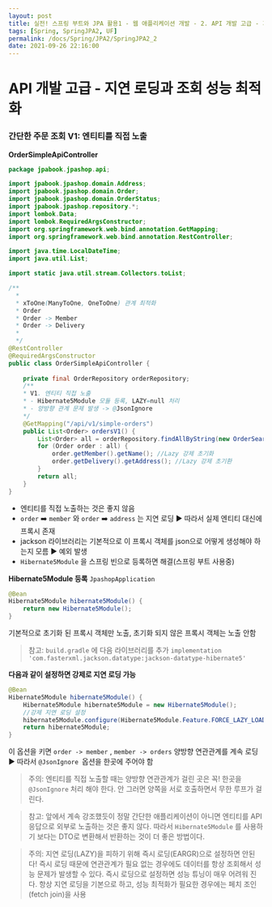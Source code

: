 ```yaml
---
layout: post
title: 실전! 스프링 부트와 JPA 활용1 - 웹 애플리케이션 개발 - 2. API 개발 고급 - 지연 로딩과 조회 성능 최적화
tags: [Spring, SpringJPA2, UF]
permalink: /docs/Spring/JPA2/SpringJPA2_2
date: 2021-09-26 22:16:00
---
```

# API 개발 고급 - 지연 로딩과 조회 성능 최적화

### 간단한 주문 조회 V1: 엔티티를 직접 노출

**OrderSimpleApiController**

```java
package jpabook.jpashop.api;

import jpabook.jpashop.domain.Address;
import jpabook.jpashop.domain.Order;
import jpabook.jpashop.domain.OrderStatus;
import jpabook.jpashop.repository.*;
import lombok.Data;
import lombok.RequiredArgsConstructor;
import org.springframework.web.bind.annotation.GetMapping;
import org.springframework.web.bind.annotation.RestController;

import java.time.LocalDateTime;
import java.util.List;

import static java.util.stream.Collectors.toList;

/**
  *
  * xToOne(ManyToOne, OneToOne) 관계 최적화
  * Order
  * Order -> Member
  * Order -> Delivery
  *
  */
@RestController
@RequiredArgsConstructor
public class OrderSimpleApiController {
    
    private final OrderRepository orderRepository;
    /**
    * V1. 엔티티 직접 노출
    * - Hibernate5Module 모듈 등록, LAZY=null 처리
    * - 양방향 관계 문제 발생 -> @JsonIgnore
    */
    @GetMapping("/api/v1/simple-orders")
    public List<Order> ordersV1() {
        List<Order> all = orderRepository.findAllByString(new OrderSearch());
        for (Order order : all) {
            order.getMember().getName(); //Lazy 강제 초기화
            order.getDelivery().getAddress(); //Lazy 강제 초기환
        }
        return all;
    }
}
```

- 엔티티를 직접 노출하는 것은 좋지 않음
- `order` :arrow_right: `member` 와 `order` :arrow_right: `address` 는 지연 로딩 :arrow_forward: 따라서 실제 엔티티 대신에 프록시 존재
- jackson 라이브러리는 기본적으로 이 프록시 객체를 json으로 어떻게 생성해야 하는지 모름 :arrow_forward: 예외 발생
- `Hibernate5Module` 을 스프링 빈으로 등록하면 해결(스프링 부트 사용중)

**Hibernate5Module 등록**
`JpashopApplication`

```java
@Bean
Hibernate5Module hibernate5Module() {
    return new Hibernate5Module();
}
```


기본적으로 초기화 된 프록시 객체만 노출, 초기화 되지 않은 프록시 객체는 노출 안함

> 참고: `build.gradle` 에 다음 라이브러리를 추가
> `implementation 'com.fasterxml.jackson.datatype:jackson-datatype-hibernate5'`

**다음과 같이 설정하면 강제로 지연 로딩 가능**

```java
@Bean
Hibernate5Module hibernate5Module() {
    Hibernate5Module hibernate5Module = new Hibernate5Module();
    //강제 지연 로딩 설정
    hibernate5Module.configure(Hibernate5Module.Feature.FORCE_LAZY_LOADING, true);
    return hibernate5Module;
}
```

이 옵션을 키면 `order -> member` , `member -> orders` 양방향 연관관계를 계속 로딩 :arrow_forward: 따라서 `@JsonIgnore `옵션을 한곳에 주어야 함
> 주의: 엔티티를 직접 노출할 때는 양방향 연관관계가 걸린 곳은 꼭! 한곳을 `@JsonIgnore` 처리 해야 한다.
> 안 그러면 양쪽을 서로 호출하면서 무한 루프가 걸린다.

> 참고: 앞에서 계속 강조했듯이 정말 간단한 애플리케이션이 아니면 엔티티를 API 응답으로 외부로 노출하는
> 것은 좋지 않다. 따라서 `Hibernate5Module` 를 사용하기 보다는 DTO로 변환해서 반환하는 것이 더 좋은
> 방법이다.

> 주의: 지연 로딩(LAZY)을 피하기 위해 즉시 로딩(EARGR)으로 설정하면 안된다! 즉시 로딩 때문에 연관관계가 필요 없는 경우에도 데이터를 항상 조회해서 성능 문제가 발생할 수 있다. 즉시 로딩으로 설정하면 성능 튜닝이 매우 어려워 진다.
> 항상 지연 로딩을 기본으로 하고, 성능 최적화가 필요한 경우에는 페치 조인(fetch join)을 사용